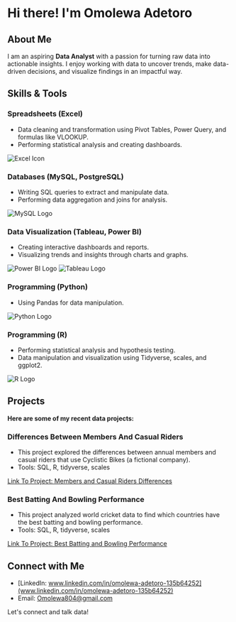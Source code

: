 # **Hi there! I'm Omolewa Adetoro**



## **About Me**
I am an aspiring **Data Analyst** with a passion for turning raw data into actionable insights. I enjoy working with data to uncover trends, make data-driven decisions, and visualize findings in an impactful way.

## **Skills & Tools**

### **Spreadsheets (Excel)**
* Data cleaning and transformation using Pivot Tables, Power Query, and formulas like VLOOKUP.
* Performing statistical analysis and creating dashboards.

![Excel Icon](https://img.icons8.com/?size=96&id=UECmBSgBOvPT&format=png)

### **Databases (MySQL, PostgreSQL)**
* Writing SQL queries to extract and manipulate data.
* Performing data aggregation and joins for analysis.

![MySQL Logo](https://img.icons8.com/?size=160&id=rgPSE6nAB766&format=png)

### **Data Visualization (Tableau, Power BI)**
* Creating interactive dashboards and reports.
* Visualizing trends and insights through charts and graphs.

![Power BI Logo](https://logos-world.net/wp-content/uploads/2022/02/Microsoft-Power-BI-Symbol.png)
![Tableau Logo](https://icons8.com/icon/9Kvi1p1F0tUo/tableau-software)


### **Programming (Python)**
* Using Pandas for data manipulation.

![Python Logo](https://upload.wikimedia.org/wikipedia/commons/c/c3/Python-logo-notext.svg)

### **Programming (R)**
* Performing statistical analysis and hypothesis testing.
* Data manipulation and visualization using Tidyverse, scales, and ggplot2.

![R Logo](https://img.icons8.com/?size=96&id=CLvQeiwFpit4&format=png)

## **Projects**
**Here are some of my recent data projects:**

### Differences Between Members And Casual Riders
* This project explored the differences between annual members and casual riders that use Cyclistic Bikes (a fictional company).
* Tools: SQL, R, tidyverse, scales

[Link To Project: Members and Casual Riders Differences](https://github.com/Omolewa-Adetoro/Members-And-Casual-Riders-Differences)

### Best Batting And Bowling Performance
* This project analyzed world cricket data to find which countries have the best batting and bowling performance.
* Tools: SQL, R, tidyverse, scales

[Link To Project: Best Batting and Bowling Performance](https://github.com/Omolewa-Adetoro/Best-Batting-And-Bowling-Performance)

## **Connect with Me**
* [LinkedIn: www.linkedin.com/in/omolewa-adetoro-135b64252](www.linkedin.com/in/omolewa-adetoro-135b64252)
* Email: [Omolewa804@gmail.com](mailto:Omolewa804@gmail.com)

Let's connect and talk data!
